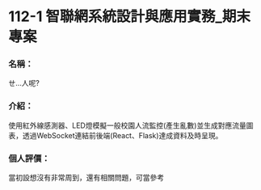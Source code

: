 112-1 智聯網系統設計與應用實務_期末專案
=======================

### 名稱：

ㄝ...人呢?  

  

### 介紹：

使用紅外線感測器、LED燈模擬一般校園人流監控(產生亂數)並生成對應流量圖表，透過WebSocket連結前後端(React、Flask)達成資料及時呈現。

 
  
### 個人評價：

當初設想沒有非常周到，還有相關問題，可當參考
